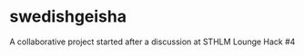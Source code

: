 swedishgeisha
=============

A collaborative project started after a discussion at STHLM Lounge Hack #4